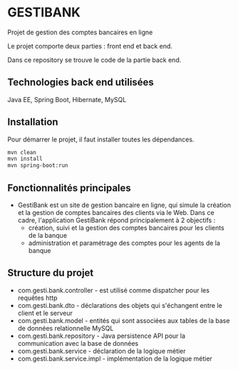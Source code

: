 # GESTIBANK

Projet de gestion des comptes bancaires en ligne

Le projet comporte deux parties : front end et back end.

Dans ce repository se trouve le code de la partie back end.

## Technologies back end utilisées

Java EE, Spring Boot, Hibernate, MySQL

## Installation

Pour démarrer le projet, il faut installer toutes les dépendances.

```bash
mvn clean
mvn install
mvn spring-boot:run
```

## Fonctionnalités principales

- GestiBank est un site de gestion bancaire en ligne, qui simule la création et la gestion de comptes
  bancaires des clients via le Web. Dans ce cadre, l'application GestiBank répond principalement à 2 objectifs : 
	- création, suivi et la gestion des comptes
  	  bancaires pour les clients de la banque
	- administration et paramétrage des comptes pour les agents de la banque

## Structure du projet

- com.gesti.bank.controller - est utilisé comme dispatcher pour les requêtes http
- com.gesti.bank.dto - déclarations des objets qui s'échangent entre le client et le serveur
- com.gesti.bank.model - entités qui sont associées aux tables de la base de données relationnelle MySQL
- com.gesti.bank.repository - Java persistence API pour la communication avec la base de données
- com.gesti.bank.service - déclaration de la logique métier
- com.gesti.bank.service.impl - implémentation de la logique métier
